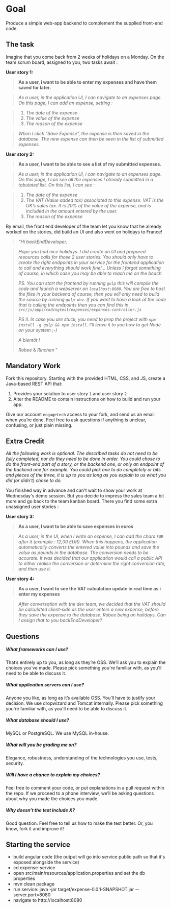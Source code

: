 Goal
====
Produce a simple web-app backend to complement the supplied front-end code.

The task
--------------


Imagine that you come back from 2 weeks of holidays on a Monday. On the team scrum board, assigned to you, two tasks await :


**User story 1:**

> **As a user, i want to be able to enter my expenses and have them saved for later.**

> _As a user, in the application UI, I can navigate to an expenses page. On this page, I can add an expense, setting :_

> 1. _The date of the expense_
> 0. _The value of the expense_
> 0. _The reason of the expense_

> _When I click "Save Expense", the expense is then saved in the database._
> _The new expense can then be seen in the list of submitted expenses._


**User story 2:**

> **As a user, I want to be able to see a list of my submitted expenses.**


> _As a user, in the application UI, i can navigate to an expenses page. On this page, I can see all the expenses I already submitted in a tabulated list.
> On this list, I can see :_

> 1. _The date of the expense_
> 0. _The VAT (Value added tax) associated to this expense. VAT is the UK’s sales tax. It is 20% of the value of the expense, and is included in the amount entered by the user._
> 0. _The reason of the expense_
>

By email, the front end developer of the team let you know that he already worked on the stories,  did build an UI and also went on holidays to France!

>_"Hi backEndDeveloper,_

>_Hope you had nice holidays.
>I did create an UI and prepared resources calls for those 2 user stories.
>You should only have to create the right endpoints in your service for the frontend application to call and everything should work fine!...
>Unless I forgot something of course, in which case you may be able to reach me on the beach_
>
>_PS. You can start the frontend by running `gulp` this will compile the code and launch a webserver on `localhost:8080`. You are free to host the files in your backend of course, then you will only need to build the source by running `gulp dev`. If you want to have a look at the code that is calling the endpoints then you can find this in `src/js/apps/codingtest/expenses/expenses-controller.js`_
>
>_PS II. In case you are stuck, you need to prep the project with `npm install -g gulp && npm install`. I'll leave it to you how to get Node on your system ;-)_
>
>_A bientôt !_
>
> _Robee_ & _Rinchen_
>"

Mandatory Work
--------------

Fork this repository. Starting with the provided HTML, CSS, and JS, create a Java-based REST API that:

1. Provides your solution to user story `1` and user story `2`
0. Alter the README to contain instructions on how to build and run your app.

Give our account `engagetech` access to your fork, and send us an email when you’re done. Feel free to ask questions if anything is unclear, confusing, or just plain missing.

Extra Credit
------------


_All the following work is optional. The described tasks do not need to be fully completed, nor do they need to be done in order.
You could chose to do the front-end part of a story, or the backend one, or only an endpoint of the backend one for example.
You could pick one to do completely or bits and pieces of the three, it is up to you as long as you explain to us what you did (or didn't) chose to do._


You finished way in advance and can't wait to show your work at Wednesday's demo session. But you decide to impress the sales team a bit more and go back to the team kanban board.
There you find some extra unassigned user stories :


**User story 3:**

> **As a user, I want to be able to save expenses in euros**

> _As a user, in the UI, when I write an expense, I can add the chars_ `EUR` _after it (example : 12,00 EUR).
> When this happens, the application automatically converts the entered value into pounds and save the value as pounds in the database.
The conversion needs to be accurate. It was decided that our application would call a public API to either realise the conversion or determine the right conversion rate, and then use it._

**User story 4:**

>**As a user, I want to see the VAT calculation update in real time as i enter my expenses**

> _After conversation with the dev team, we decided that the VAT should be calculated client-side as the user enters a new expense, before they save the expense to the database._
> _Robee being on holidays, Can I assign that to you backEndDeveloper?_


Questions
---------
##### What frameworks can I use?
That’s entirely up to you, as long as they’re OSS. We’ll ask you to explain the choices you’ve made. Please pick something you're familiar with, as you'll need to be able to discuss it.

##### What application servers can I use?
Anyone you like, as long as it’s available OSS. You’ll have to justify your decision. We use dropwizard and Tomcat internally. Please pick something you're familiar with, as you'll need to be able to discuss it.

##### What database should I use?
MySQL or PostgreSQL. We use MySQL in-house.

##### What will you be grading me on?
Elegance, robustness, understanding of the technologies you use, tests, security.

##### Will I have a chance to explain my choices?
Feel free to comment your code, or put explanations in a pull request within the repo. If we proceed to a phone interview, we’ll be asking questions about why you made the choices you made.

##### Why doesn’t the test include X?
Good question. Feel free to tell us how to make the test better. Or, you know, fork it and improve it!

Starting the service
--------------------
- build angular code (the output will go into service public path so that it's exposed alongside the service)
- cd expense-service
- open src/main/resources/application.properties and set the db properties 
- mvn clean package
- run service: java -jar target/expense-0.0.1-SNAPSHOT.jar --server.port=8080
- navigate to http://localhost:8080